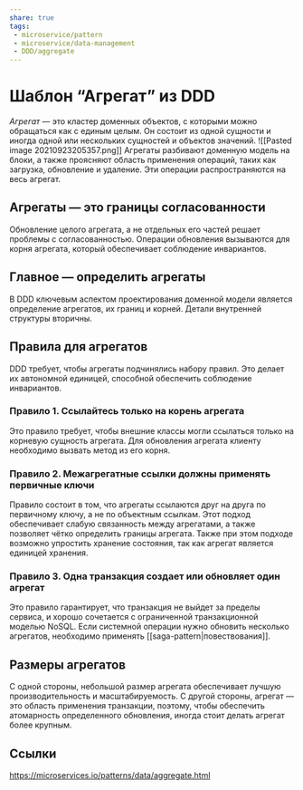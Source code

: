 ```yaml
---
share: true
tags:
 - microservice/pattern
 - microservice/data-management
 - DDD/aggregate
---
```

# Шаблон “Агрегат” из DDD
*Агрегат* — это кластер доменных объектов, с которыми можно обращаться как с единым целым. Он состоит из одной сущности и иногда одной или нескольких сущностей и объектов значений.
![[Pasted image 20210923205357.png]]
Агрегаты разбивают доменную модель на блоки, а также проясняют область применения операций, таких как загрузка, обновление и удаление. Эти операции распространяются на весь агрегат.
## Агрегаты — это границы согласованности
Обновление целого агрегата, а не отдельных его частей решает проблемы с согласованностью. Операции обновления вызываются для корня агрегата, который обеспечивает соблюдение инвариантов.
## Главное — определить агрегаты
В DDD ключевым аспектом проектирования доменной модели является определение агрегатов, их границ и корней. Детали внутренней структуры вторичны.
## Правила для агрегатов
DDD требует, чтобы агрегаты подчинялись набору правил. Это делает их автономной единицей, способной обеспечить соблюдение инвариантов.
### Правило 1. Ссылайтесь только на корень агрегата
Это правило требует, чтобы внешние классы могли ссылаться только на корневую сущность агрегата. Для обновления агрегата клиенту необходимо вызвать метод из его корня.
### Правило 2. Межагрегатные ссылки должны применять первичные ключи
Правило состоит в том, что агрегаты ссылаются друг на друга по первичному ключу, а не по объектным ссылкам. Этот подход обеспечивает слабую связанность между агрегатами, а также позволяет чётко определить границы агрегата. Также при этом подходе возможно упростить хранение состояния, так как агрегат является единицей хранения.
### Правило 3. Одна транзакция создает или обновляет один агрегат
Это правило гарантирует, что транзакция не выйдет за пределы сервиса, и хорошо сочетается с ограниченной транзакционной моделью NoSQL. Если системной операции нужно обновить несколько агрегатов, необходимо применять [[saga-pattern|повествования]].
## Размеры агрегатов
С одной стороны, небольшой размер агрегата обеспечивает лучшую производительность и масштабируемость. С другой стороны, агрегат — это область применения транзакции, поэтому, чтобы обеспечить атомарность определенного обновления, иногда стоит делать агрегат более крупным.

## Ссылки
https://microservices.io/patterns/data/aggregate.html